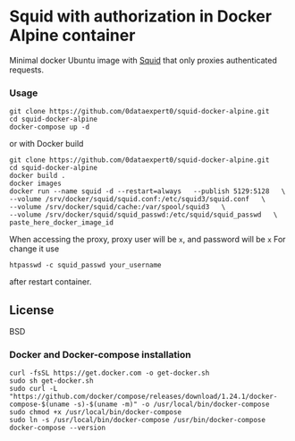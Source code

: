 # Squid with authorization in Docker Alpine container

Minimal docker Ubuntu image with [Squid] that only proxies authenticated requests.

### Usage
```
git clone https://github.com/0dataexpert0/squid-docker-alpine.git
cd squid-docker-alpine
docker-compose up -d
```
or with Docker build
```
git clone https://github.com/0dataexpert0/squid-docker-alpine.git
cd squid-docker-alpine
docker build .
docker images
docker run --name squid -d --restart=always   --publish 5129:5128   \
--volume /srv/docker/squid/squid.conf:/etc/squid3/squid.conf   \
--volume /srv/docker/squid/cache:/var/spool/squid3   \
--volume /srv/docker/squid/squid_passwd:/etc/squid/squid_passwd   \
paste_here_docker_image_id
```
When accessing the proxy, proxy user will be ```x```, and password will be ```x```
For change it use 
```
htpasswd -c squid_passwd your_username
```
after restart container.

License
----

BSD
### Docker and Docker-compose installation
   [squid]: <http://www.squid-cache.org/>
```
curl -fsSL https://get.docker.com -o get-docker.sh
sudo sh get-docker.sh
sudo curl -L "https://github.com/docker/compose/releases/download/1.24.1/docker-compose-$(uname -s)-$(uname -m)" -o /usr/local/bin/docker-compose
sudo chmod +x /usr/local/bin/docker-compose
sudo ln -s /usr/local/bin/docker-compose /usr/bin/docker-compose
docker-compose --version
```
